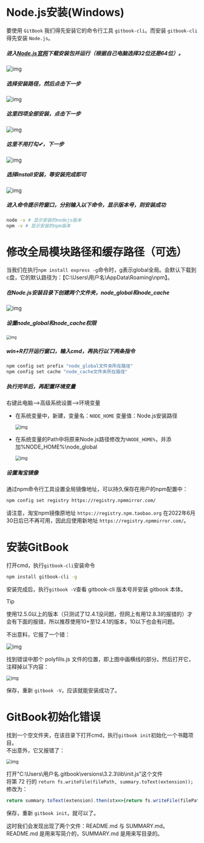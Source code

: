 # Node.js安装(Windows)

要使用 `GitBook` 我们得先安装它的命令行工具 `gitbook-cli`。而安装 `gitbook-cli` 得先安装 `Node.js`。

##### 进入[Node.js官网](https://nodejs.org/zh-cn/download/prebuilt-installer)下载安装包并运行（根据自己电脑选择32位还是64位）。

![img](images/nodejs-download-win64.png) 

##### 选择安装路径，然后点击下一步

![img](images/nodejs-setup1.png) 

##### 这里四项全部安装，点击下一步

![img](images/nodejs-setup2.png) 

##### 这里不用打勾✔，下一步

![img](images/nodejs-setup3.png) 

##### 选择Install安装，等安装完成即可

![img](images/nodejs-setup4.png) 

##### 进入命令提示符窗口，分别输入以下命令，显示版本号，则安装成功

```bash
node -v # 显示安装的nodejs版本
npm -v # 显示安装的npm版本
```

# 修改全局模块路径和缓存路径（可选）

当我们在执行`npm install express -g`命令时，g表示global全局。会默认下载到c盘，它的默认路径为：【C:\Users\用户名\AppData\Roaming\npm】。

##### 在Node.js安装目录下创建两个文件夹，node_global和node_cache

![img](images/global-and-cache.png) 

##### 设置node_global和node_cache权限

<img src="images/nodejs-permission.png" alt="img" style="zoom:67%;" /> 

##### win+R打开运行窗口，输入cmd，再执行以下两条指令

```bash
npm config set prefix "node_global文件夹所在路径"
npm config set cache "node_cache文件夹所在路径"
```

##### 执行完毕后，再配置环境变量

右键此电脑——>高级系统设置——>环境变量

* 在系统变量中，新建，变量名：`NODE_HOME`   变量值：Node.js安装路径
  
  <img src="images/environment1.png" alt="img" style="zoom:80%;" /> 
  
* 在系统变量的Path中将原来Node.js路径修改为`%NODE_HOME%`，并添加%NODE_HOME%\node_global

  <img src="images/environment2.png" alt="img" style="zoom:80%;" /> 

##### 设置淘宝镜像

通过npm命令行工具设置全局镜像地址，可以持久保存在用户的npm配置中：

```bash
npm config set registry https://registry.npmmirror.com/
```

请注意，淘宝npm镜像原地址 `https://registry.npm.taobao.org` 在2022年6月30日后已不再可用，因此应使用新地址 `https://registry.npmmirror.com/`。

# 安装GitBook

打开cmd，执行`gitbook-cli`安装命令

```bash
npm install gitbook-cli -g
```

安装完成后，执行`gitbook -V`查看 gitbook-cli 版本号并安装 gitbook 本体。

> [!Tip]
>
> 使用12.5.0以上的版本（只测试了12.4.1没问题，但网上有用12.8.3的报错的）才会有下面的报错，所以推荐使用10+至12.4.1的版本，10以下也会有问题。

不出意料，它报了一个错：

![img](images/gitbook-error.png) 

找到错误中那个 polyfills.js 文件的位置，即上图中画横线的部分。然后打开它，注释掉以下内容：

<img src="images/polyfills.png" alt="img" style="zoom:80%;" /> 

保存，重新 `gitbook -V`，应该就能安装成功了。

# GitBook初始化错误

找到一个空文件夹，在该目录下打开cmd，执行`gitbook init`初始化一个书籍项目。  
不出意外，它又报错了：

<img src="images/gitbook-init-error.png" alt="img" style="zoom:80%;" /> 

打开"C:\Users\用户名\.gitbook\versions\3.2.3\lib\init.js"这个文件  
将第 72 行的 `return fs.writeFile(filePath, summary.toText(extension)); `修改为：

```javascript
return summary.toText(extension).then(stx=>{return fs.writeFile(filePath, stx);});
```

保存，重新 `gitbook init`，就可以了。

这时我们会发现出现了两个文件：README.md 与 SUMMARY.md。README.md 是用来写简介的，SUMMARY.md 是用来写目录的。
